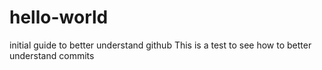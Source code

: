 # hello-world
initial guide to better understand github
This is a test to see how to better understand commits
